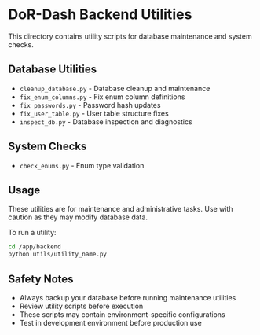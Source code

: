 # DoR-Dash Backend Utilities

This directory contains utility scripts for database maintenance and system checks.

## Database Utilities

- `cleanup_database.py` - Database cleanup and maintenance
- `fix_enum_columns.py` - Fix enum column definitions
- `fix_passwords.py` - Password hash updates
- `fix_user_table.py` - User table structure fixes
- `inspect_db.py` - Database inspection and diagnostics

## System Checks

- `check_enums.py` - Enum type validation

## Usage

These utilities are for maintenance and administrative tasks. Use with caution as they may modify database data.

To run a utility:
```bash
cd /app/backend
python utils/utility_name.py
```

## Safety Notes

- Always backup your database before running maintenance utilities
- Review utility scripts before execution
- These scripts may contain environment-specific configurations
- Test in development environment before production use